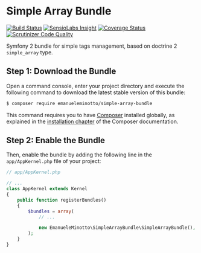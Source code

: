 # Simple Array Bundle

[![Build Status](https://img.shields.io/travis/EmanueleMinotto/SimpleArrayBundle.svg?style=flat)](https://travis-ci.org/EmanueleMinotto/SimpleArrayBundle)
[![SensioLabs Insight](https://img.shields.io/sensiolabs/i/5954c7e3-2bb6-4b69-ba58-81c47b584e63.svg?style=flat)](https://insight.sensiolabs.com/projects/5954c7e3-2bb6-4b69-ba58-81c47b584e63)
[![Coverage Status](https://img.shields.io/coveralls/EmanueleMinotto/SimpleArrayBundle.svg?style=flat)](https://coveralls.io/r/EmanueleMinotto/SimpleArrayBundle)
[![Scrutinizer Code Quality](https://img.shields.io/scrutinizer/g/EmanueleMinotto/SimpleArrayBundle.svg?style=flat)](https://scrutinizer-ci.com/g/EmanueleMinotto/SimpleArrayBundle/)

Symfony 2 bundle for simple tags management, based on doctrine 2 `simple_array` type.

Step 1: Download the Bundle
---------------------------

Open a command console, enter your project directory and execute the
following command to download the latest stable version of this bundle:

```bash
$ composer require emanueleminotto/simple-array-bundle
```

This command requires you to have [Composer](https://getcomposer.org/) installed globally, as explained
in the [installation chapter](https://getcomposer.org/doc/00-intro.md)
of the Composer documentation.

Step 2: Enable the Bundle
-------------------------

Then, enable the bundle by adding the following line in the `app/AppKernel.php`
file of your project:

```php
// app/AppKernel.php

// ...
class AppKernel extends Kernel
{
    public function registerBundles()
    {
        $bundles = array(
            // ...

            new EmanueleMinotto\SimpleArrayBundle\SimpleArrayBundle(),
        );
    }
}
```
